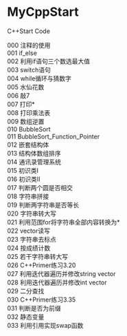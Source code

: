 # MyCppStart
C++Start Code

000 注释的使用  
001 if_else  
002 利用if语句三个数选最大值  
003 switch语句  
004 while循环与猜数字  
005 水仙花数  
006 敲7  
007 打印*  
008 打印乘法表  
009 数组逆置  
010 BubbleSort  
011 BubbleSort_Function_Pointer  
012 嵌套结构体  
013 结构体数组排序  
014 通讯录管理系统  
015 初识类I  
016 初识类II  
017 判断两个圆是否相交  
018 字符串拼接  
019 判断两字符串是否等长  
020 字符串转大写  
021 利用范围for将字符串全部内容转换为*  
022 vector读写  
023 字符串去标点  
024 按成绩计数  
025 若干字符串转大写  
026 C++Primer练习3.20  
027 利用迭代器遍历并修改string vector  
028 利用迭代器遍历并修改int vector  
029 二分查找  
030 C++Primer练习3.35  
031 判断是否为前缀  
032 静态变量  
033 利用引用实现swap函数
